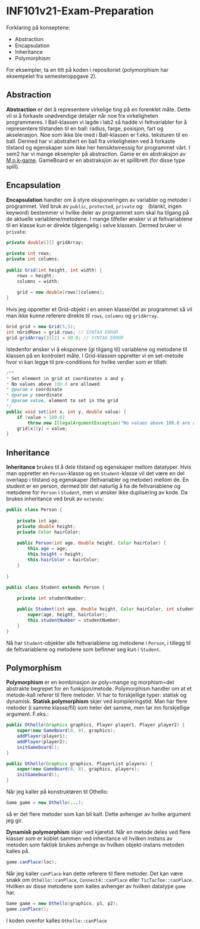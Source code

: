 # INF101v21-Exam-Preparation
Forklaring på konseptene:
 - Abstraction
 - Encapsulation
 - Inheritance
 - Polymorphism

For eksempler, ta en titt på koden i repositoriet (polymorphism har eksempelet fra semesteroppgave 2).

## Abstraction
**Abstraction** er det å representere virkelige ting på en forenklet måte. Dette vil si å forkaste unødvendige detaljer når noe fra virkeligheten programmeres. I Ball-klassen vi lagde i lab2 så hadde vi feltvariabler for å representere tilstanden til en ball: radius, farge, posisjon, fart og akselerasjon. Noe som ikke ble med i Ball-klassen er f.eks. teksturen til en ball. Dermed har vi abstrahert en ball fra virkeligheten ved å forkaste tilstand og egenskaper som ikke her hensiktsmessig for programmet vårt.
I sem2 har vi mange eksempler på abstraction. Game er en abstraksjon av [M,n,k-game](https://en.wikipedia.org/wiki/M,n,k-game). GameBoard er en abstraksjon av et spillbrett (for disse type spill).

## Encapsulation
**Encapsulation** handler om å styre eksponeringen av variabler og metoder i programmet. Ved bruk av ``public``, ``protected``, ``private`` og `` `` (blankt, ingen keyword) bestemmer vi hvilke deler av programmet som skal ha tilgang på de aktuelle variablene/metodene. I mange tilfeller ønsker vi at feltvariablene til en klasse kun er direkte tilgjengelig i selve klassen. Dermed bruker vi ``private``:
```java
private double[][] gridArray;
	
private int rows;
private int columns;
	
public Grid(int height, int width) {
	rows = height;
	columns = width;
	
	grid = new double[rows][columns];
}
```
Hvis jeg oppretter et Grid-objekt i en annen klasse/del av programmet så vil man ikke kunne referere direkte til ``rows``, ``columns`` og ``gridArray``.
```java
Grid grid = new Grid(5,5);
int nGridRows = grid.rows; // SYNTAX ERROR
grid.gridArray[3][2] = 50.0; // SYNTAX ERROR
```
Istedenfor ønsker vi å eksponere (gi tilgang til) variablene og metodene til klassen på en kontrolert måte. I Grid-klassen oppretter vi en set-metode hvor vi kan legge til pre-conditions for hvilke verdier som er tillatt:
```java
/**
* Set element in grid at coordinates x and y.
* No values above 100.0 are allowed.
* @param x coordinate
* @param y coordinate
* @param value, element to set in the grid
*/
public void set(int x, int y, double value) {
	if (value > 100.0)
		throw new IllegalArgumentException("No values above 100.0 are allowed");
	grid[x][y] = value;
}
```

## Inheritance
**Inheritance** brukes til å dele tilstand og egenskaper mellom datatyper. Hvis man oppretter en ``Person``-klasse og en ``Student``-klasse vil det være en del overlapp i tilstand og egenskaper (feltvariabler og metoder) mellom de. En student er en person, dermed blir det naturlig å ha de feltvariablene og metodene for ``Person`` i ``Student``, men vi ønsker ikke duplisering av kode. Da brukes inheritance ved bruk av ``extends``:
```java
public class Person {
	
	private int age;
	private double height;
	private Color hairColor;
	
	public Person(int age, double height, Color hairColor) {
		this.age = age;
		this.height = height;
		this.hairColor = hairColor;
	}
	
}
```

```java
public class Student extends Person {
	
	private int studentNumber;

	public Student(int age, double height, Color hairColor, int studentNumber) {
		super(age, height, hairColor);
		this.studentNumber = studentNumber;
	}
}
```
Nå har ``Student``-objekter alle feltvariablene og metodene i ``Person``, i tillegg til de feltvariablene og metodene som befinner seg kun i ``Student``.


## Polymorphism
**Polymorphism** er en kombinasjon av poly=mange og morphism=det abstrakte begrepet for en funksjon/metode. Polymorphism handler om at et metode-kall referer til flere metoder. Vi har to forskjellige typer: statisk og dynamisk. **Statisk polymorphism** skjer ved kompileringstid. Man har flere metoder (i samme klasse/fil) som heter det samme, men tar inn forskjellige argument. F.eks.:
```java
public Othello(Graphics graphics, Player player1, Player player2) {
	super(new GameBoard(8, 8), graphics);
	addPlayer(player1);
	addPlayer(player2);
	initGameboard();
}

public Othello(Graphics graphics, PlayerList players) {
	super(new GameBoard(8, 8), graphics, players);
	initGameboard();
}
```
Når jeg kaller på konstruktøren til Othello:
```java
Game game = new Othello(...);
```
så er det flere metoder som kan bli kalt. Dette avhenger av hvilke argument jeg gir.

**Dynamisk polymorphism** skjer ved kjøretid. Når en metode deles ved flere klasser som er koblet sammen ved inheritance vil hvilken instans av metoden som faktisk brukes avhenge av hvilken objekt-instans metoden kalles på.
```java
game.canPlace(loc);
```
Når jeg kaller ``canPlace`` kan dette referere til flere metoder. Det kan være snakk om ``Othello::canPlace``, ``Connect4::canPlace`` eller ``TicTacToe::canPlace``. 
Hvilken av disse metodene som kalles avhenger av hvilken datatype ``game`` har.
```java
Game game = new Othello(graphics, p1, p2);
game.canPlace();
```
I koden ovenfor kalles ``Othello::canPlace``
